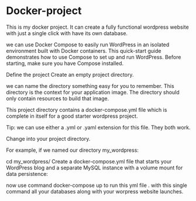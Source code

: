 # Docker-project
This is my docker project. It can create a fully functional wordpress website with just a single click with have its own database.


we can use Docker Compose to easily run WordPress in an isolated environment built with Docker containers. This quick-start guide demonstrates how to use Compose to set up and run WordPress. Before starting, make sure you have Compose installed.

Define the project
Create an empty project directory.

we can name the directory something easy for you to remember. This directory is the context for your application image. The directory should only contain resources to build that image.

This project directory contains a docker-compose.yml file which is complete in itself for a good starter wordpress project.

Tip: we can use either a .yml or .yaml extension for this file. They both work.

Change into your project directory.

For example, if we named our directory my_wordpress:

cd my_wordpress/
Create a docker-compose.yml file that starts your WordPress blog and a separate MySQL instance with a volume mount for data persistence:

now use command docker-compose up to run this yml file .
with this single command all your databases along with your worpress website launches.
